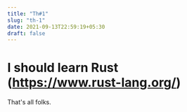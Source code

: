 ```yaml
---
title: "Th#1"
slug: "th-1"
date: 2021-09-13T22:59:19+05:30
draft: false
---
```


# I should learn Rust (https://www.rust-lang.org/)
That's all folks.